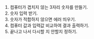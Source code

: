 1. 컴퓨터가 겹치지 않는 3자리 숫자를 만들기.
2. 숫자 입력 받기.
3. 숫자가 적합하지 않으면 에러 띄우기.
4. 컴퓨터 값과 입력값 비교하여 결과 출력하기.
5. 끝나고 나서 다시할 지 안할지 정하기.